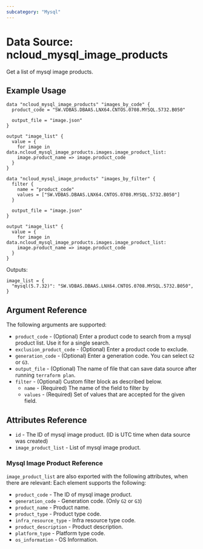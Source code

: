 ```yaml
---
subcategory: "Mysql"
---
```



# Data Source: ncloud_mysql_image_products

Get a list of mysql image products.

## Example Usage

```hcl
data "ncloud_mysql_image_products" "images_by_code" {
  product_code = "SW.VDBAS.DBAAS.LNX64.CNTOS.0708.MYSQL.5732.B050"

  output_file = "image.json"
}

output "image_list" {
  value = {
    for image in data.ncloud_mysql_image_products.images.image_product_list:
    image.product_name => image.product_code
  }
}
```

```hcl
data "ncloud_mysql_image_products" "images_by_filter" {
  filter {
    name = "product_code"
    values = ["SW.VDBAS.DBAAS.LNX64.CNTOS.0708.MYSQL.5732.B050"]
  }

  output_file = "image.json"
}

output "image_list" {
  value = {
    for image in data.ncloud_mysql_image_products.images.image_product_list:
    image.product_name => image.product_code
  }
}
```

Outputs:
```hcl
image_list = {
  "mysql(5.7.32)": "SW.VDBAS.DBAAS.LNX64.CNTOS.0708.MYSQL.5732.B050",
}
```
## Argument Reference

The following arguments are supported:

* `product_code` - (Optional) Enter a product code to search from a mysql product list. Use it for a single search.
* `exclusion_product_code` - (Optional) Enter a product code to exclude.
* `generation_code` - (Optional) Enter a generation code. You can select `G2` or `G3`.
* `output_file` - (Optional) The name of file that can save data source after running `terraform plan`.
* `filter` - (Optional) Custom filter block as described below.
    * `name` - (Required) The name of the field to filter by
    * `values` - (Required) Set of values that are accepted for the given field.

## Attributes Reference

* `id` - The ID of mysql image product. (ID is UTC time when data source was created)
* `image_product_list` - List of mysql image product.

### Mysql Image Product Reference

`image_product_list` are also exported with the following attributes, when there are relevant: Each element supports the following:

* `product_code` - The ID of mysql image product. 
* `generation_code` - Generation code. (Only `G2` or `G3`)
* `product_name` - Product name.
* `product_type` - Product type code.
* `infra_resource_type` - Infra resource type code.
* `product_description` - Product description.
* `platform_type` - Platform type code.
* `os_information` - OS Information.